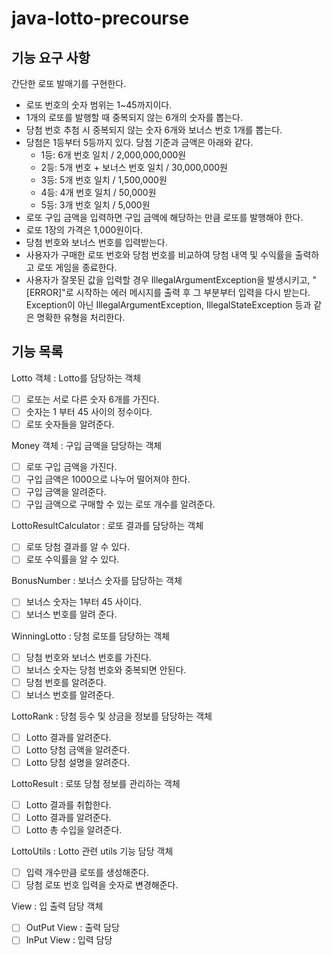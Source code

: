 # java-lotto-precourse

## 기능 요구 사항
간단한 로또 발매기를 구현한다.
- 로또 번호의 숫자 범위는 1~45까지이다.
- 1개의 로또를 발행할 때 중복되지 않는 6개의 숫자를 뽑는다.
- 당첨 번호 추첨 시 중복되지 않는 숫자 6개와 보너스 번호 1개를 뽑는다.
- 당첨은 1등부터 5등까지 있다. 당첨 기준과 금액은 아래와 같다.
    - 1등: 6개 번호 일치 / 2,000,000,000원
    - 2등: 5개 번호 + 보너스 번호 일치 / 30,000,000원
    - 3등: 5개 번호 일치 / 1,500,000원
    - 4등: 4개 번호 일치 / 50,000원
    - 5등: 3개 번호 일치 / 5,000원
- 로또 구입 금액을 입력하면 구입 금액에 해당하는 만큼 로또를 발행해야 한다.
- 로또 1장의 가격은 1,000원이다.
- 당첨 번호와 보너스 번호를 입력받는다.
- 사용자가 구매한 로또 번호와 당첨 번호를 비교하여 당첨 내역 및 수익률을 출력하고 로또 게임을 종료한다.
- 사용자가 잘못된 값을 입력할 경우 IllegalArgumentException을 발생시키고, "[ERROR]"로 시작하는 에러 메시지를 출력 후 그 부분부터 입력을 다시 받는다. Exception이 아닌 IllegalArgumentException, IllegalStateException 등과 같은 명확한 유형을 처리한다.

## 기능 목록
Lotto 객체 : Lotto를 담당하는 객체
- [ ] 로또는 서로 다른 숫자 6개를 가진다.
- [ ] 숫자는 1 부터 45 사이의 정수이다.
- [ ] 로또 숫자들을 알려준다.

Money 객체 : 구입 금액을 담당하는 객체
- [ ] 로또 구입 금액을 가진다.
- [ ] 구입 금액은 1000으로 나누어 떨어져야 한다.
- [ ] 구입 금액을 알려준다.
- [ ] 구입 금액으로 구매할 수 있는 로또 개수를 알려준다.

LottoResultCalculator : 로또 결과를 담당하는 객체
- [ ] 로또 당첨 결과를 알 수 있다.
- [ ] 로또 수익률을 알 수 있다.

BonusNumber : 보너스 숫자를 담당하는 객체
- [ ] 보너스 숫자는 1부터 45 사이다.
- [ ] 보너스 번호를 알려 준다.

WinningLotto : 당첨 로또를 담당하는 객체
- [ ] 당첨 번호와 보너스 번호를 가진다.
- [ ] 보너스 숫자는 당첨 번호와 중복되면 안된다.
- [ ] 당첨 번호를 알려준다.
- [ ] 보너스 번호를 알려준다.

LottoRank : 당첨 등수 및 상금을 정보를 담당하는 객체
- [ ] Lotto 결과를 알려준다.
- [ ] Lotto 당첨 금액을 알려준다.
- [ ] Lotto 당첨 설명을 알려준다.

LottoResult : 로또 당첨 정보를 관리하는 객체
- [ ] Lotto 결과를 취합한다.
- [ ] Lotto 결과를 알려준다.
- [ ] Lotto 총 수입을 알려준다.

LottoUtils : Lotto 관련 utils 기능 담당 객체
- [ ] 입력 개수만큼 로또를 생성해준다.
- [ ] 당첨 로또 번호 입력을 숫자로 변경해준다.

View : 입 출력 담당 객체
- [ ] OutPut View : 출력 담당
- [ ] InPut View : 입력 담당